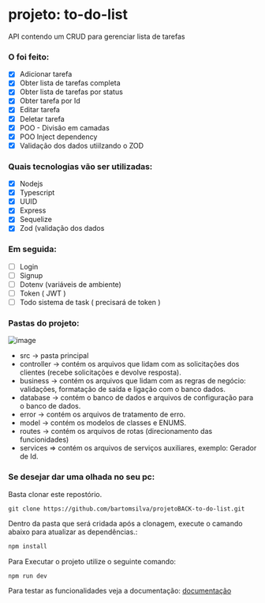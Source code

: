 # projeto: to-do-list

API contendo um CRUD para gerenciar lista de tarefas

### O foi feito:
- [x] Adicionar tarefa
- [x] Obter lista de tarefas completa
- [x] Obter lista de tarefas por status
- [x] Obter tarefa por Id
- [x] Editar tarefa
- [x] Deletar tarefa
- [x] POO - Divisão em camadas
- [x] POO Inject dependency
- [x] Validação dos dados utiilzando o ZOD 

### Quais tecnologias vão ser utilizadas:

- [x] Nodejs
- [x] Typescript
- [x] UUID
- [x] Express
- [x] Sequelize
- [x] Zod (validação dos dados
 
### Em seguida:
- [ ] Login
- [ ] Signup
- [ ] Dotenv (variáveis de ambiente)
- [ ] Token ( JWT )
- [ ] Todo sistema de task ( precisará de token )

### Pastas do projeto:

![image](https://github.com/bartomsilva/projetoBACK-to-do-list/assets/106079184/ba3f6984-083d-495f-af28-fcbd34d46f14)

- src -> pasta principal
- controller -> contém os arquivos que lidam com as solicitações dos clientes (recebe solicitações e devolve resposta).
- business -> contém os arquivos que lidam com as regras de negócio: validações, formatação de saída e ligação com o banco dados.
- database -> contém o banco de dados e arquivos de configuração para o banco de dados.
- error -> contém os arquivos de tratamento de erro.
- model -> contém os modelos de classes e ENUMS.
- routes -> contém os arquivos de rotas (direcionamento das funcionidades)
- services => contém os arquivos de serviços auxiliares, exemplo: Gerador de Id.

### Se desejar dar uma olhada no seu pc:

Basta clonar este repostório.
```
git clone https://github.com/bartomsilva/projetoBACK-to-do-list.git
```

Dentro da pasta que será cridada após a clonagem, execute o camando abaixo para atualizar as dependências.:
```bash
npm install
```

Para Executar o projeto utilize o seguinte comando:
```
npm run dev
```

Para testar as funcionalidades veja a documentação:
<a href="https://documenter.getpostman.com/view/26149268/2s9YRGxUYT">documentação</v>





